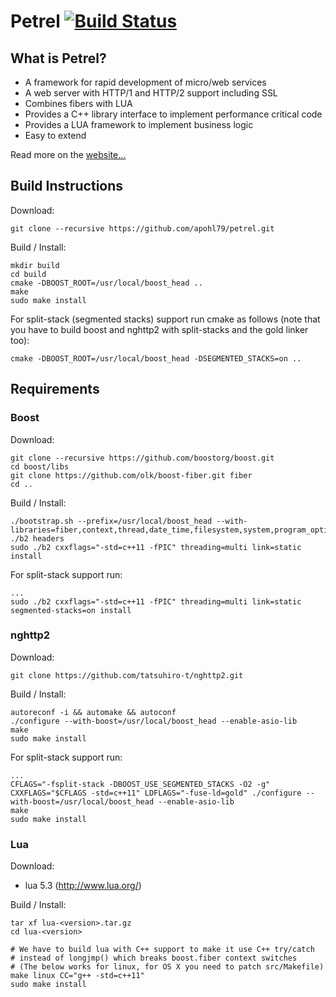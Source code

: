 # Petrel [![Build Status](https://travis-ci.org/apohl79/petrel.svg?branch=master)](https://travis-ci.org/apohl79/petrel)

What is Petrel?
---------------

- A framework for rapid development of micro/web services
- A web server with HTTP/1 and HTTP/2 support including SSL
- Combines fibers with LUA
- Provides a C++ library interface to implement performance critical code
- Provides a LUA framework to implement business logic
- Easy to extend

Read more on the [website...](http://apohl79.github.io/petrel/)

Build Instructions
------------------

Download:

```
git clone --recursive https://github.com/apohl79/petrel.git
```

Build / Install:
```
mkdir build
cd build
cmake -DBOOST_ROOT=/usr/local/boost_head ..
make
sudo make install
```

For split-stack (segmented stacks) support run cmake as follows (note that you have to build boost and nghttp2 with split-stacks and the gold linker too):
```
cmake -DBOOST_ROOT=/usr/local/boost_head -DSEGMENTED_STACKS=on ..
```

Requirements
------------

### Boost

Download:
```
git clone --recursive https://github.com/boostorg/boost.git
cd boost/libs
git clone https://github.com/olk/boost-fiber.git fiber
cd ..
```

Build / Install:
```
./bootstrap.sh --prefix=/usr/local/boost_head --with-libraries=fiber,context,thread,date_time,filesystem,system,program_options,test
./b2 headers
sudo ./b2 cxxflags="-std=c++11 -fPIC" threading=multi link=static install
```

For split-stack support run:
```
...
sudo ./b2 cxxflags="-std=c++11 -fPIC" threading=multi link=static segmented-stacks=on install
```

### nghttp2

Download:
```
git clone https://github.com/tatsuhiro-t/nghttp2.git
```

Build / Install:
```
autoreconf -i && automake && autoconf
./configure --with-boost=/usr/local/boost_head --enable-asio-lib
make
sudo make install
```

For split-stack support run:
```
...
CFLAGS="-fsplit-stack -DBOOST_USE_SEGMENTED_STACKS -O2 -g" CXXFLAGS="$CFLAGS -std=c++11" LDFLAGS="-fuse-ld=gold" ./configure --with-boost=/usr/local/boost_head --enable-asio-lib
make
sudo make install
```

### Lua

Download:

- lua 5.3 (http://www.lua.org/)

Build / Install:
```
tar xf lua-<version>.tar.gz
cd lua-<version>

# We have to build lua with C++ support to make it use C++ try/catch
# instead of longjmp() which breaks boost.fiber context switches
# (The below works for linux, for OS X you need to patch src/Makefile)
make linux CC="g++ -std=c++11"
sudo make install
```
